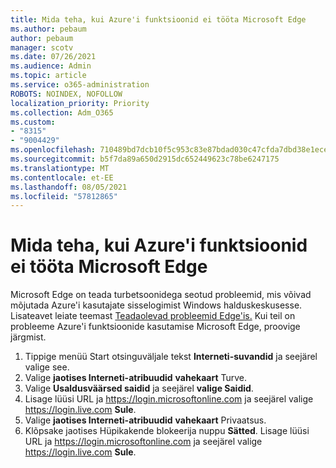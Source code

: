```yaml
---
title: Mida teha, kui Azure'i funktsioonid ei tööta Microsoft Edge
ms.author: pebaum
author: pebaum
manager: scotv
ms.date: 07/26/2021
ms.audience: Admin
ms.topic: article
ms.service: o365-administration
ROBOTS: NOINDEX, NOFOLLOW
localization_priority: Priority
ms.collection: Adm_O365
ms.custom:
- "8315"
- "9004429"
ms.openlocfilehash: 710489bd7dcb10f5c953c83e87bdad030c47cfda7dbd38e1eceae78bfe0d8790
ms.sourcegitcommit: b5f7da89a650d2915dc652449623c78be6247175
ms.translationtype: MT
ms.contentlocale: et-EE
ms.lasthandoff: 08/05/2021
ms.locfileid: "57812865"
---
```

# <a name="what-to-do-if-azure-features-dont-work-properly-in-microsoft-edge"></a>Mida teha, kui Azure'i funktsioonid ei tööta Microsoft Edge

Microsoft Edge on teada turbetsoonidega seotud probleemid, mis võivad mõjutada Azure'i kasutajate sisselogimist Windows halduskeskusesse. Lisateavet leiate teemast [Teadaolevad probleemid Edge'is.](https://go.microsoft.com/fwlink/?linkid=2140608) Kui teil on probleeme Azure'i funktsioonide kasutamise Microsoft Edge, proovige järgmist.

1. Tippige menüü Start otsinguväljale tekst  **Interneti-suvandid** ja seejärel valige see.
1. Valige **jaotises Interneti-atribuudid** **vahekaart** Turve.
1. Valige **Usaldusväärsed saidid** ja seejärel **valige Saidid**.
1. Lisage lüüsi URL ja <https://login.microsoftonline.com> ja seejärel valige <https://login.live.com> **Sule**.
1. Valige **jaotises Interneti-atribuudid** **vahekaart** Privaatsus.
1. Klõpsake jaotises Hüpikakende blokeerija nuppu **Sätted**. Lisage lüüsi URL ja <https://login.microsoftonline.com> ja seejärel valige <https://login.live.com> **Sule**.